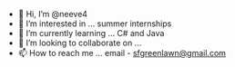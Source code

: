 - 👋 Hi, I’m @neeve4
- 👀 I’m interested in ... summer internships
- 🌱 I’m currently learning ... C# and Java
- 💞️ I’m looking to collaborate on ...
- 📫 How to reach me ... email - sfgreenlawn@gmail.com

<!---
neeve4/neeve4 is a ✨ special ✨ repository because its `README.md` (this file) appears on your GitHub profile.
You can click the Preview link to take a look at your changes.
--->
